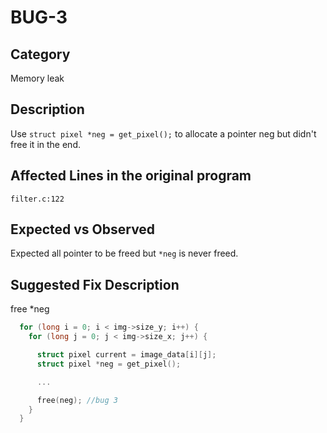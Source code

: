 # BUG-3
## Category
Memory leak

## Description
Use `struct pixel *neg = get_pixel();` to allocate a pointer neg but didn't free it in the end.

## Affected Lines in the original program
`filter.c:122`

## Expected vs Observed
Expected all pointer to be freed but `*neg` is never freed.

## Suggested Fix Description
free *neg
```c
  for (long i = 0; i < img->size_y; i++) {
    for (long j = 0; j < img->size_x; j++) {

      struct pixel current = image_data[i][j];
      struct pixel *neg = get_pixel();

      ...

      free(neg); //bug 3
    }
  }
```